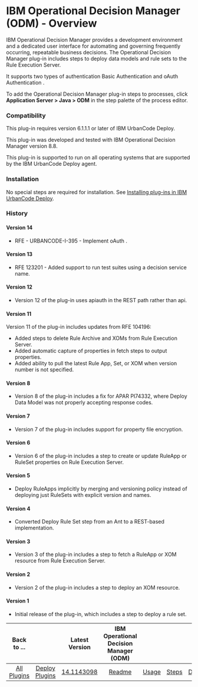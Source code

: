 
# IBM Operational Decision Manager (ODM) - Overview


IBM Operational Decision Manager provides a development environment and a dedicated user interface for automating and governing frequently occurring, repeatable business decisions. The Operational Decision Manager plug-in includes steps to deploy data models and rule sets to the Rule Execution Server.

It supports two types of authentication Basic Authentication and oAuth Authentication .

To add the Operational Decision Manager plug-in steps to processes, click **Application Server > Java > ODM** in the step palette of the process editor.

### Compatibility

This plug-in requires version 6.1.1.1 or later of IBM UrbanCode Deploy.

This plug-in was developed and tested with IBM Operational Decision Manager version 8.8.

This plug-in is supported to run on all operating systems that are supported by the IBM UrbanCode Deploy agent.

### Installation

No special steps are required for installation. See [Installing plug-ins in IBM UrbanCode Deploy](https://community.ibm.com/community/user/wasdevops/blogs/laurel-dickson-bull1/2022/06/13/install-plugins "Installing plug-ins in IBM UrbanCode Deploy").

### History

#### Version 14

* RFE - URBANCODE-I-395 - Implement oAuth .

#### Version 13

* RFE 123201 - Added support to run test suites using a decision service name.

#### Version 12

* Version 12 of the plug-in uses apiauth in the REST path rather than api.

#### Version 11

Version 11 of the plug-in includes updates from RFE 104196:

* Added steps to delete Rule Archive and XOMs from Rule Execution Server.
* Added automatic capture of properties in fetch steps to output properties.
* Added ability to pull the latest Rule App, Set, or XOM when version number is not specified.

#### Version 8

* Version 8 of the plug-in includes a fix for APAR PI74332, where Deploy Data Model was not properly accepting response codes.

#### Version 7

* Version 7 of the plug-in includes support for property file encryption.

#### Version 6

* Version 6 of the plug-in includes a step to create or update RuleApp or RuleSet properties on Rule Execution Server.

#### Version 5

* Deploy RuleApps implicitly by merging and versioning policy instead of deploying just RuleSets with explicit version and names.

#### Version 4

* Converted Deploy Rule Set step from an Ant to a REST-based implementation.

#### Version 3

* Version 3 of the plug-in includes a step to fetch a RuleApp or XOM resource from Rule Execution Server.

#### Version 2

* Version 2 of the plug-in includes a step to deploy an XOM resource.

#### Version 1

* Initial release of the plug-in, which includes a step to deploy a rule set.

|Back to ...||Latest Version|IBM Operational Decision Manager (ODM) ||||
| :---: | :---: | :---: | :---: | :---: | :---: | :---: |
|[All Plugins](../../index.md)|[Deploy Plugins](../README.md)|[14.1143098](https://raw.githubusercontent.com/UrbanCode/IBM-UCD-PLUGINS/main/files/ibm-odm/ucd-ibm-odm-14.1143098.zip)|[Readme](README.md)|[Usage](usage.md)|[Steps](steps.md)|[Downloads](downloads.md)|
